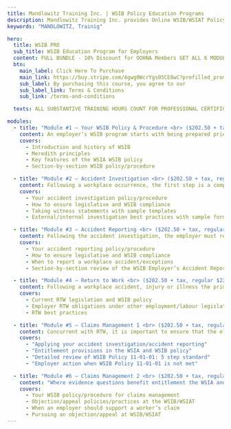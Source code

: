 ```yaml
---
title: Mandlowitz Training Inc. | WSIB Policy Education Programs
description: Mandlowitz Training Inc. provides Online WSIB/WSIAT Policy/Procedure education and training for employers and professionals.
keywords: "MANDLOWITZ, Trainig"

hero:
  title: WSIB PRO
  sub_title: WSIB Education Program for Employers
  content: FULL BUNDLE - 10% Discount for OOHNA Members GET ALL 6 MODULES FOR $1,215 (regular $1,350) + TAX
  btn:
    main_label: Click Here To Purchase
    main_link: https://buy.stripe.com/4gwg0WcrYgs05CE8wC?prefilled_promo_code=OOHNA23
    sub_label: By purchasing this course, you agree to our
    sub_label_link: Terms & Conditions
    sub_link: /terms-and-conditions

  texts: ALL SUBSTANTIVE TRAINING HOURS COUNT FOR PROFESSIONAL CERTIFICATION.

modules:
  - title: "Module #1 – Your WSIB Policy & Procedure <br> ($202.50 + tax, regular $225)"
    content: An employer’s WSIB program starts with being prepared prior to an accident, injury or illness. Employers must be prepared to address all workplace situations. Completion of this module will provide an employer with a complete WSIB policy/procedure. ​
    covers:
      - Introduction and history of WSIB
      - Meredith principles
      - Key features of the WSIA WSIB policy
      - Section-by-section WSIB policy/procedure

  - title: "Module #2 – Accident Investigation <br> ($202.50 + tax, regular $225"
    content: Following a workplace occurrence, the first step is a comprehensive, evidence-based accident investigation to facilitate internal and external reporting in compliance with Ontario law.
    covers:
      - Your accident investigation policy/procedure
      - How to ensure legislative and WSIB compliance
      - Taking witness statements with sample templates
      - External/internal investigation best practices with sample forms

  - title: "Module #3 – Accident Reporting <br> ($202.50 + tax, regular $225)"
    content: Following the accident investigation, the employer must report internally and externally on WSIB and health and safety matters. Knowledge of Ontario laws and the WSIB policies on Initial Employer reporting obligations is critical.
    covers:
      - Your accident reporting policy/procedure
      - How to ensure legislative and WSIB compliance
      - When to report a workplace accident/exceptions
      - Section-by-section review of the WSIB Employer’s Accident Report

  - title: "Module #4 – Return to Work <br> ($202.50 + tax, regular $225)"
    content: Following a workplace accident, injury or illness the primary employer action should be early and safe return to work (RTW). RTW establishes a win-win in the workplace supporting a positive, worker-centred WSIB program and positive corporate culture. RTW should occur even if the employer has questions about the mechanism of injury.
    covers:
      - Current RTW legislation and WSIB policy
      - Employer RTW obligations under other employment/labour legislation
      - RTW best practices

  - title: "Module #5 – Claims Management 1 <br> ($202.50 + tax, regular $225)"
    content: Concurrent with RTW, it is important to ensure that the eligibility criteria for benefit entitlement has been met. This is the primary responsibility of the WSIB. Employers can assist the scope and speed of WSIB decision making by participating in the decision-making process.
    covers:
      - "Applying your accident investigation/accident reporting"
      - "Entitlement provisions in the WSIA and WSIB policy"
      - "Detailed review of WSIB Policy 11-01-01: 5 step standard"
      - "Employer action when WSIB Policy 11-01-01 is not met"

  - title: "Module #6 – Claims Management 2 <br> ($202.50 + tax, regular $225) ​"
    content: "Where evidence questions benefit entitlement the WSIA and WSIB policy provide a framework for the employer to pursue an objection/appeal. This should be initiated as soon as possible after reporting to the WSIB. Claims management may involve an objection to the original decision maker or an appeal to the WSIB/WSIAT."
    covers:
      - Your WSIB policy/procedure for claims management
      - Objection/appeal policies/practices at the WSIB/WSIAT
      - When an employer should support a worker’s claim
      - Pursuing an objection/appeal at WSIB/WSIAT
---
```


